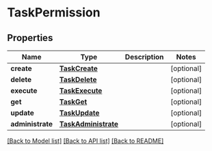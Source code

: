 # TaskPermission


## Properties
Name | Type | Description | Notes
------------ | ------------- | ------------- | -------------
**create** | [**TaskCreate**](TaskCreate.md) |  | [optional] 
**delete** | [**TaskDelete**](TaskDelete.md) |  | [optional] 
**execute** | [**TaskExecute**](TaskExecute.md) |  | [optional] 
**get** | [**TaskGet**](TaskGet.md) |  | [optional] 
**update** | [**TaskUpdate**](TaskUpdate.md) |  | [optional] 
**administrate** | [**TaskAdministrate**](TaskAdministrate.md) |  | [optional] 

[[Back to Model list]](../README.md#documentation-for-models) [[Back to API list]](../README.md#documentation-for-api-endpoints) [[Back to README]](../README.md)


